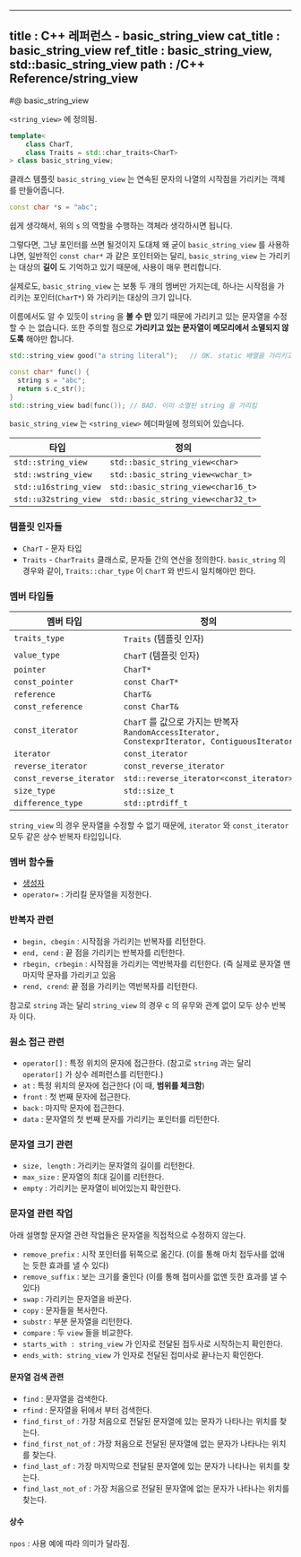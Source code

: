 ----------------
title : C++ 레퍼런스 - basic_string_view
cat_title :  basic_string_view
ref_title : basic_string_view, std::basic_string_view
path : /C++ Reference/string_view
----------------

#@ basic_string_view

`<string_view>` 에 정의됨.

```cpp
template< 
    class CharT, 
    class Traits = std::char_traits<CharT> 
> class basic_string_view;
```

클래스 템플릿 `basic_string_view` 는 연속된 문자의 나열의 시작점을 가리키는 객체를 만들어줍니다.

```cpp
const char *s = "abc";
```

쉽게 생각해서, 위의 `s` 의 역할을 수행하는 객체라 생각하시면 됩니다. 

그렇다면, 그냥 포인터를 쓰면 될것이지 도대체 왜 굳이 `basic_string_view` 를 사용하냐면, 일반적인 `const char*` 과 같은 포인터와는 달리, `basic_string_view` 는 가리키는 대상의 **길이** 도 기억하고 있기 때문에, 사용이 매우 편리합니다.

실제로도, `basic_string_view` 는 보통 두 개의 멤버만 가지는데, 하나는 시작점을 가리키는 포인터(`CharT*`) 와 가리키는 대상의 크기 입니다.

이름에서도 알 수 있듯이 `string` 을 **볼 수 만** 있기 때문에 가리키고 있는 문자열을 수정할 수 는 없습니다. 또한 주의할 점으로 **가리키고 있는 문자열이 메모리에서 소멸되지 않도록** 해야만 합니다.

```cpp
std::string_view good("a string literal");   // OK. static 배열을 가리키고 있음

const char* func() {
  string s = "abc";
  return s.c_str();
}
std::string_view bad(func()); // BAD. 이미 소멸된 string 을 가리킴
```

`basic_string_view` 는 `<string_view>` 헤더파일에 정의되어 있습니다.

|타입|정의|
|----|----|
|`std::string_view`|`std::basic_string_view<char>`|
|`std::wstring_view`|`std::basic_string_view<wchar_t>`|
|`std::u16string_view`|`std::basic_string_view<char16_t>`|
|`std::u32string_view`|`std::basic_string_view<char32_t>`|

### 템플릿 인자들

* `CharT`	-	문자 타입
* `Traits`	-	`CharTraits` 클래스로, 문자들 간의 연산을 정의한다. `basic_string` 의 경우와 같이, `Traits::char_type` 이 `CharT` 와 반드시 일치해야만 한다.

### 멤버 타입들


|멤버 타입|정의|
|-------|---|
|`traits_type`|`Traits` (템플릿 인자)|
|`value_type`|`CharT` (템플릿 인자)|
|`pointer`|`CharT*`|
|`const_pointer`|`const CharT*`|
|`reference`|`CharT&`|
|`const_reference`|`const CharT&`|
|`const_iterator`|`CharT` 를 값으로 가지는 반복자 `RandomAccessIterator, ConstexprIterator, ContiguousIterator`|
|`iterator`|`const_iterator`|
|`reverse_iterator`|`const_reverse_iterator`|
|`const_reverse_iterator`|`std::reverse_iterator<const_iterator>`|
|`size_type`|`std::size_t`|
|`difference_type`|`std::ptrdiff_t`|

`string_view` 의 경우 문자열을 수정할 수 없기 때문에, `iterator` 와 `const_iterator` 모두 같은 상수 반복자 타입입니다.

### 멤버 함수들

* [생성자](/242)
* `operator=` : 가리킬 문자열을 지정한다.

### 반복자 관련

* `begin, cbegin` : 시작점을 가리키는 반복자를 리턴한다.
* `end, cend` : 끝 점을 가리키는 반복자를 리턴한다.
* `rbegin, crbegin` : 시작점을 가리키는 역반복자를 리턴한다. (즉 실제로 문자열 맨 마지막 문자를 가리키고 있음
* `rend, crend`: 끝 점을 가리키는 역반복자를 리턴한다.

참고로 `string` 과는 달리 `string_view` 의 경우 c 의 유무와 관계 없이 모두 상수 반복자 이다.

### 원소 접근 관련

* `operator[]` : 특정 위치의 문자에 접근한다. (참고로 `string` 과는 달리 `operator[]` 가 상수 레퍼런스를 리턴한다.)
* `at` : 특정 위치의 문자에 접근한다 (이 때, **범위를 체크함**)
* `front` : 첫 번째 문자에 접근한다.
* `back` : 마지막 문자에 접근한다.
* `data` : 문자열의 첫 번째 문자를 가리키는 포인터를 리턴한다.

### 문자열 크기 관련

* `size, length` : 가리키는 문자열의 길이를 리턴한다.
* `max_size` : 문자열의 최대 길이를 리턴한다.
* `empty` : 가리키는 문자열이 비어있는지 확인한다.

### 문자열 관련 작업

아래 설명할 문자열 관련 작업들은 문자열을 직접적으로 수정하지 않는다.

* `remove_prefix` : 시작 포인터를 뒤쪽으로 옮긴다. (이를 통해 마치 접두사를 없애는 듯한 효과를 낼 수 있다)
* `remove_suffix` : 보는 크기를 줄인다 (이를 통해 접미사를 없앤 듯한 효과를 낼 수 있다)
* `swap` : 가리키는 문자열을 바꾼다.
* `copy` : 문자들을 복사한다.
* `substr` : 부분 문자열을 리턴한다.
* `compare` : 두 `view` 들을 비교한다.
* `starts_with : string_view` 가 인자로 전달된 접두사로 시작하는지 확인한다.
* `ends_with: string_view` 가 인자로 전달된 접미사로 끝나는지 확인한다.

#### 문자열 검색 관련

* `find` : 문자열을 검색한다.
* `rfind` : 문자열을 뒤에서 부터 검색한다.
* `find_first_of` : 가장 처음으로 전달된 문자열에 있는 문자가 나타나는 위치를 찾는다.
* `find_first_not_of` : 가장 처음으로 전달된 문자열에 없는 문자가 나타나는 위치를 찾는다.
* `find_last_of` : 가장 마지막으로 전달된 문자열에 있는 문자가 나타나는 위치를 찾는다.
* `find_last_not_of` : 가장 처음으로 전달된 문자열에 없는 문자가 나타나는 위치를 찾는다.

#### 상수

`npos` : 사용 예에 따라 의미가 달라짐.